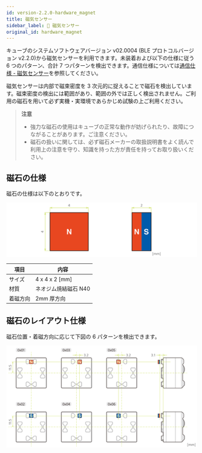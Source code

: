 ```yaml
---
id: version-2.2.0-hardware_magnet
title: 磁気センサー
sidebar_label: 🔄 磁気センサー
original_id: hardware_magnet
---
```


キューブのシステムソフトウェアバージョン v02.0004 (BLE プロトコルバージョン v2.2.0)から磁気センサーを利用できます。未装着および以下の仕様に従う 6 つのパターン、合計 7 つパターンを検出できます。通信仕様については[通信仕様 - 磁気センサー](magnetic_sensor.md)を参照してください。

磁気センサーは内部で磁束密度を 3 次元的に捉えることで磁石を検出しています。磁束密度の検出には範囲があり、範囲の外では正しく検出されません。ご利用の磁石を用いて必ず実機・実環境であらかじめ試験の上ご利用ください。

> **注意**
>
> - 強力な磁石の使用はキューブの正常な動作が妨げられたり、故障につながることがあります。ご注意ください。
> - 磁石の扱いに関しては、必ず磁石メーカーの取扱説明書をよく読んで利用上の注意を守り、知識を持った方が責任を持ってお取り扱いください。

## **磁石の仕様**

磁石の仕様は以下のとおりです。

![magnet specification](assets/hardware_magnet.svg)

| 項目     | 内容                 |
| -------- | -------------------- |
| サイズ   | 4 x 4 x 2 [mm]       |
| 材質     | ネオジム焼結磁石 N40 |
| 着磁方向 | 2mm 厚方向           |

## **磁石のレイアウト仕様**

磁石位置・着磁方向に応じて下図の 6 パターンを検出できます。

![magnet layout specification](assets/hardware_magnet_layout.svg)
